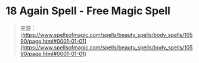 <!--yml
category: 未分类
date: 2024-06-12 18:47:18
-->

# 18 Again Spell - Free Magic Spell

> 来源：[https://www.spellsofmagic.com/spells/beauty_spells/body_spells/10590/page.html#0001-01-01](https://www.spellsofmagic.com/spells/beauty_spells/body_spells/10590/page.html#0001-01-01)